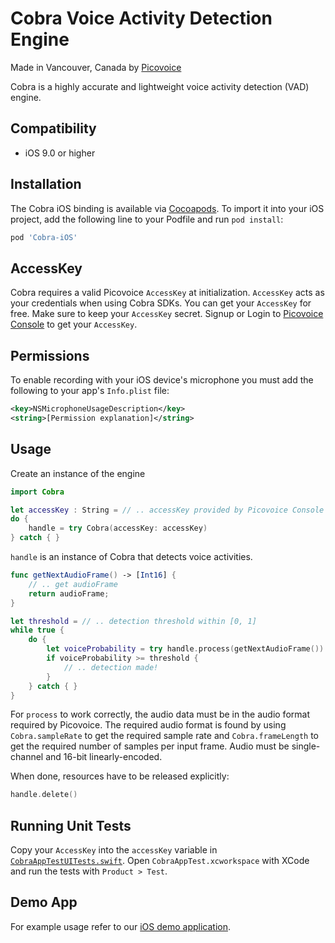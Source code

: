 # Cobra Voice Activity Detection Engine

Made in Vancouver, Canada by [Picovoice](https://picovoice.ai)

Cobra is a highly accurate and lightweight voice activity detection (VAD) engine.

## Compatibility

- iOS 9.0 or higher

## Installation

The Cobra iOS binding is available via [Cocoapods](https://cocoapods.org/pods/Cobra-iOS). To import it into your iOS project, add the following line to your Podfile and run `pod install`: 

```ruby
pod 'Cobra-iOS'
```

## AccessKey

Cobra requires a valid Picovoice `AccessKey` at initialization. `AccessKey` acts as your credentials when using Cobra SDKs.
You can get your `AccessKey` for free. Make sure to keep your `AccessKey` secret.
Signup or Login to [Picovoice Console](https://console.picovoice.ai/) to get your `AccessKey`.

## Permissions

To enable recording with your iOS device's microphone you must add the following to your app's `Info.plist` file:
```xml
<key>NSMicrophoneUsageDescription</key>
<string>[Permission explanation]</string>
```

## Usage

Create an instance of the engine

```swift
import Cobra

let accessKey : String = // .. accessKey provided by Picovoice Console (https://console.picovoice.ai/)
do {
    handle = try Cobra(accessKey: accessKey)
} catch { }
```

`handle` is an instance of Cobra that detects voice activities.

```swift
func getNextAudioFrame() -> [Int16] {
    // .. get audioFrame
    return audioFrame;
}

let threshold = // .. detection threshold within [0, 1] 
while true {
    do {
        let voiceProbability = try handle.process(getNextAudioFrame())
        if voiceProbability >= threshold {
            // .. detection made!
        }
    } catch { }
}
```

For `process` to work correctly, the audio data must be in the audio format required by Picovoice.
The required audio format is found by using `Cobra.sampleRate` to get the required sample rate and `Cobra.frameLength` to get the required number of samples per input frame. Audio must be single-channel and 16-bit linearly-encoded.

When done, resources have to be released explicitly:

```swift
handle.delete()
```

## Running Unit Tests

Copy your `AccessKey` into the `accessKey` variable in [`CobraAppTestUITests.swift`](CobraAppTest/CobraAppTestUITests/CobraAppTestUITests.swift). Open `CobraAppTest.xcworkspace` with XCode and run the tests with `Product > Test`.

## Demo App

For example usage refer to our [iOS demo application](/demo/ios).
